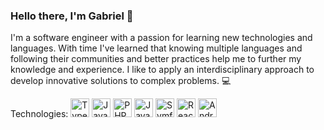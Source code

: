 ### Hello there, I'm Gabriel 👋

I'm a software engineer with a passion for learning new technologies and languages. With time I've learned that knowing multiple languages and following their communities and better practices help me to further my knowledge and experience. I like to apply an interdisciplinary approach to develop innovative solutions to complex problems. :computer:


Technologies:
<img height="30" src="https://img.icons8.com/color/452/typescript.png" alt="Typescript"/> <img height="30" src="https://img.icons8.com/color/452/javascript.png" alt="Javascript"/> <img height="30" src="https://img.icons8.com/color/452/php.png" alt="PHP" /> <img height="30" src="https://img.icons8.com/color/452/java.png" alt="Java" /> <img height="30" src="https://img.icons8.com/color/452/symfony.png" alt="Symfony" /> <img height="30" src="https://img.icons8.com/color/452/react-native.png" alt="React" /> <img height="30" src="https://img.icons8.com/color/452/android.png" alt="Android" /> 

<!--
**gabyquiles/gabyquiles** is a ✨ _special_ ✨ repository because its `README.md` (this file) appears on your GitHub profile.

Here are some ideas to get you started:

- 🔭 I’m currently working on ...
- 🌱 I’m currently learning ...
- 👯 I’m looking to collaborate on ...
- 🤔 I’m looking for help with ...
- 💬 Ask me about ...
- 📫 How to reach me: ...
- 😄 Pronouns: ...
- ⚡ Fun fact: ...
-->
